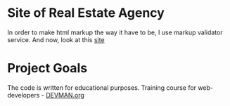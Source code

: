 # Site of Real Estate Agency

In order to make html markup the way it have to be,  I use markup validator service. And now, look at this [site](https://kostyadevman.github.io/21_valid_markup/index.html)

# Project Goals

The code is written for educational purposes. Training course for web-developers - [DEVMAN.org](https://devman.org)
